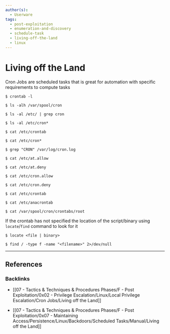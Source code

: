 ```yaml
---
author(s):
  - Userware
tags:
  - post-exploitation
  - enumeration-and-discovery
  - schedule-task
  - living-off-the-land
  - linux
---
```

# Living off the Land

Cron Jobs are scheduled tasks that is great for automation with specific requirements to compute tasks

```
$ crontab -l

$ ls -alh /var/spool/cron

$ ls -al /etc/ | grep cron

$ ls -al /etc/cron*

$ cat /etc/crontab

$ cat /etc/cron*
```

```
$ grep "CRON" /var/log/cron.log

$ cat /etc/at.allow

$ cat /etc/at.deny

$ cat /etc/cron.allow

$ cat /etc/cron.deny

$ cat /etc/crontab

$ cat /etc/anacrontab

$ cat /var/spool/cron/crontabs/root
```

If the crontab has not specified the location of the script/binary using `locate`/`find` command to look for it

```
$ locate <file | binary>

$ find / -type f -name "<filename>" 2>/dev/null
```

---
## References

### Backlinks

- [[07 - Tactics & Techniques & Procedures Phases/F - Post Exploitation/0x02 - Privilege Escalation/Linux/Local Privilege Escalation/Cron Jobs/Living off the Land]]

- [[07 - Tactics & Techniques & Procedures Phases/F - Post Exploitation/0x07 - Maintaining Access/Persistence/Linux/Backdoors/Scheduled Tasks/Manual/Living off the Land]]